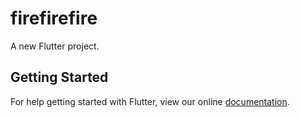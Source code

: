 # firefirefire

A new Flutter project.

## Getting Started

For help getting started with Flutter, view our online
[documentation](https://flutter.io/).

